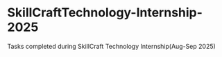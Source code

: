 # SkillCraftTechnology-Internship-2025
Tasks completed during SkillCraft Technology Internship(Aug-Sep 2025)
